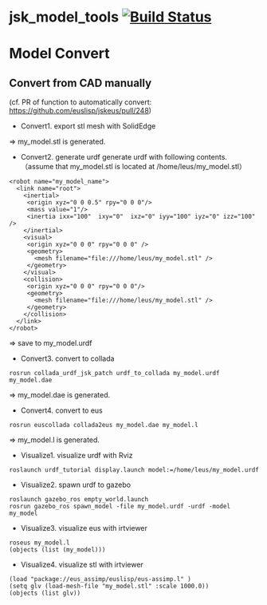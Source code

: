 jsk_model_tools [![Build Status](https://travis-ci.org/jsk-ros-pkg/jsk_model_tools.png?branch=master)](https://travis-ci.org/jsk-ros-pkg/jsk_model_tools)
===============

# Model Convert

## Convert from CAD manually
(cf. PR of function to automatically convert: https://github.com/euslisp/jskeus/pull/248)

- Convert1. export stl mesh with SolidEdge

=> my_model.stl is generated.

- Convert2. generate urdf
generate urdf with following contents.
（assume that my_model.stl is located at /home/leus/my_model.stl）
```
<robot name="my_model_name">
  <link name="root">
    <inertial>
     <origin xyz="0 0 0.5" rpy="0 0 0"/>
     <mass value="1"/>
     <inertia ixx="100"  ixy="0"  ixz="0" iyy="100" iyz="0" izz="100" />
    </inertial>
    <visual>
     <origin xyz="0 0 0" rpy="0 0 0" />
     <geometry>
       <mesh filename="file:///home/leus/my_model.stl" />
     </geometry>
    </visual>
    <collision>
     <origin xyz="0 0 0" rpy="0 0 0"/>
     <geometry>
       <mesh filename="file:///home/leus/my_model.stl" />
     </geometry>
    </collision>
  </link>
</robot>
```
=> save to my_model.urdf

- Convert3. convert to collada
```
rosrun collada_urdf_jsk_patch urdf_to_collada my_model.urdf my_model.dae
```
=> my_model.dae is generated.

- Convert4. convert to eus
```
rosrun euscollada collada2eus my_model.dae my_model.l
```
=> my_model.l is generated.

- Visualize1. visualize urdf with Rviz
```
roslaunch urdf_tutorial display.launch model:=/home/leus/my_model.urdf
```

- Visualize2. spawn urdf to gazebo
```
roslaunch gazebo_ros empty_world.launch
rosrun gazebo_ros spawn_model -file my_model.urdf -urdf -model my_model
```

- Visualize3. visualize eus with irtviewer
```
roseus my_model.l
(objects (list (my_model)))
```

- Visualize4. visualize stl with irtviewer
```
(load "package://eus_assimp/euslisp/eus-assimp.l" )
(setq glv (load-mesh-file "my_model.stl" :scale 1000.0))
(objects (list glv))
```
